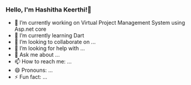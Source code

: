 ### Hello, I'm Hashitha Keerthi!👋



- 🔭 I’m currently working on Virtual Project Management System using Asp.net core
- 🌱 I’m currently learning Dart
- 👯 I’m looking to collaborate on ...
- 🤔 I’m looking for help with ...
- 💬 Ask me about ...
- 📫 How to reach me: ...
- 😄 Pronouns: ...
- ⚡ Fun fact: ...

